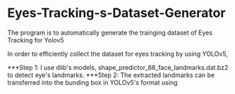 # Eyes-Tracking-s-Dataset-Generator
The program is to automatically generate the trainging  dataset of Eyes Tracking for Yolov5

In order to efficiently  collect the dataset for eyes tracking by using YOLOv5, 

***Step 1: I use dlib's models, shape_predictor_68_face_landmarks.dat.bz2 to detect eye's landmarks.
***Step 2: The extracted landmarks can be transferred into the bunding box in YOLOv5's format using
